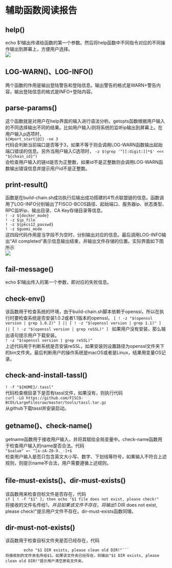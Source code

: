 # 辅助函数阅读报告  

## help()  
echo $1输出传递给函数的第一个参数。然后将help函数中不同指令对应的不同操作输出到屏幕上，方便用户选择。  
![](https://github.com/fisco-bcos-group1/WeBank/tree/master/%E5%91%A8%E6%8A%A5/Week1/assets1.JPG) 

## LOG-WARN()、LOG-INFO()  
两个函数的作用是输出登陆警告和登陆信息。输出警告的格式是WARN+警告内容，输出登陆信息的格式是INFO+登陆内容。  

## parse-params() 
这个函数就是对用户在help界面的输入进行语法分析。getopts函数根据用户输入的不同选择输出不同的结果。比如用户输入i则将系统的监听ip输出到屏幕上。在用户输入p选项时，  
```${#port_start[@]} -ne 3```  
代码会判断当前端口是否等于3，如果不等于则会调用LOG-WARN函数输出起始端口错误的信息。另外当用户输入C选项时， 
```-z $(grep '^[[:digit:]]*$' <<< "${chain_id}")```  
会检查用户输入的链id是否为正整数，如果id不是正整数则会调用LOG-WARN函数输出错误信息并提示用户id不是正整数。  

## print-result()  
函数是在build-chain.sh成功执行后输出成功搭建的4节点联盟链的信息。函数调用了LOG-INFO分别输出了FISCO-BCOS路径、起始端口、服务器ip、状态类型、RPC监听ip、输出目录、CA Key存储目录等信息。  
```! -z ${docker_mode}```  
```! -z $ip_file```  
```! -z ${pkcs12_passwd}```  
```! -z $guomi_mode```  
这四段代码作用是当字段不为空时，分别输出对应的信息。最后调用LOG-INFO输出“All completed”表示信息输出结束，并输出文件存储的位置。实际界面如下图所示  
![](https://github.com/fisco-bcos-group1/WeBank/tree/master/%E5%91%A8%E6%8A%A5/Week1/assets/2.JPG)  

## fail-message()  
echo $1输出传入的第一个参数，即对应的失败信息。  

## check-env()  
该函数用于检查系统的环境，由于build-chain.sh脚本依赖于openssl，所以在执行时要检查系统是否安装1.0.2或者1.1版本的openssl。
```[ ! -z "$(openssl version | grep 1.0.2)" ] || [ ! -z "$(openssl version | grep 1.1)" ] || [ ! -z "$(openssl version | grep reSSL)" ] ```
如果用户没有安装，那么输出语句提示用户下载安装。  
```! -z "$(openssl version | grep reSSL)"```  
上述代码用于判断系统是否安装reSSL，如果安装则设置路径为openssl文件夹下的bin文件夹。最后判断用户的操作系统是macOS或者是Linux，结果用变量OS记录。  

## check-and-install-tassl()  
```! -f "${HOME}/.tassl"```  
代码检查根目录下是否有tassl文件，如果没有，则执行代码  
```curl -LO https://github.com/FISCO-BCOS/LargeFilesraw/master/tools/tassl.tar.gz```  
从github下载tassl并安装启动。  

## getname()、check-name()  
getname函数用于接收用户输入，并将其赋给全局变量中。check-name函数用于检查用户输入的name是否合法。代码  
```"$value" =~ ^[a-zA-Z0-9._-]+$```  
检查用户输入是否只包含英文大小写、数字、下划线等符号，如果输入不符合上述规则，则提示name不合法，用户需要遵循上述规则。  

## file-must-exists()、dir-must-exists()  
该函数用来检查目标文件是否存在，代码  
```if [ ! -f "$1" ]; then echo "$1 file does not exist, please check!"```  
将接收的文件名传给$1，并且如果该文件不存在，将输出$1 DIR does not exist, please check!"提示用户文件不存在。dir-must-exists函数同理。  

## dir-must-not-exists()  
该函数用于检查目标文件夹是否已经存在，代码  
```if [ -e "$1" ]; then
        echo "$1 DIR exists, please clean old DIR!"```  
将接收到的文件夹名传给$1，如果该文件夹已经存在，则输出"$1 DIR exists, please clean old DIR!"提示用户清空原有文件夹。  

